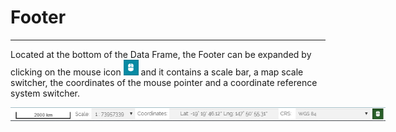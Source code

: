 # Footer
********

Located at the bottom of the Data Frame, the Footer can be expanded by clicking on the mouse icon <img src="img/mouse-icon.png" style="max-width:25px;" /> and it contains a scale bar, a map scale switcher, the coordinates of the mouse pointer and a coordinate reference system switcher. 

<img src="img/footer.png" style="max-width:600px;" />